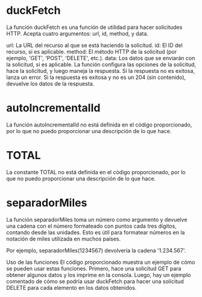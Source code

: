 # duckFetch
La función duckFetch es una función de utilidad para hacer solicitudes HTTP. Acepta cuatro argumentos: url, id, method, y data.

url: La URL del recurso al que se está haciendo la solicitud.
id: El ID del recurso, si es aplicable.
method: El método HTTP de la solicitud (por ejemplo, 'GET', 'POST', 'DELETE', etc.).
data: Los datos que se enviarán con la solicitud, si es aplicable.
La función configura las opciones de la solicitud, hace la solicitud, y luego maneja la respuesta. Si la respuesta no es exitosa, lanza un error. Si la respuesta es exitosa y no es un 204 (sin contenido), devuelve los datos de la respuesta.

# autoIncrementalId
La función autoIncrementalId no está definida en el código proporcionado, por lo que no puedo proporcionar una descripción de lo que hace.

# TOTAL
La constante TOTAL no está definida en el código proporcionado, por lo que no puedo proporcionar una descripción de lo que hace.

# separadorMiles
La función separadorMiles toma un número como argumento y devuelve una cadena con el número formateado con puntos cada tres dígitos, contando desde las unidades. Esto es útil para formatear números en la notación de miles utilizada en muchos países.

Por ejemplo, separadorMiles(1234567) devolvería la cadena '1.234.567'.

Uso de las funciones
El código proporcionado muestra un ejemplo de cómo se pueden usar estas funciones. Primero, hace una solicitud GET para obtener algunos datos y los imprime en la consola. Luego, hay un ejemplo comentado de cómo se podría usar duckFetch para hacer una solicitud DELETE para cada elemento en los datos obtenidos.
